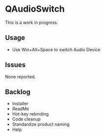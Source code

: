 QAudioSwitch
============

This is a work in progress.

Usage
-----

* Use Win+Alt+Space to switch Audio Device

Issues
------

None reported.

Backlog
-------

* Installer
* ReadMe
* Hot-key rebinding
* Code cleanup
* Standardize product naming
* Help
